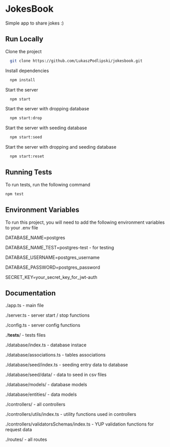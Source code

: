 # JokesBook

Simple app to share jokes :)

## Run Locally

Clone the project

```bash
  git clone https://github.com/LukaszPodlipski/jokesbook.git
```

Install dependencies

```bash
  npm install
```

Start the server

```bash
  npm start
```

Start the server with dropping database

```bash
  npm start:drop
```

Start the server with seeding database

```bash
  npm start:seed
```

Start the server with dropping and seeding database

```bash
  npm start:reset
```

## Running Tests

To run tests, run the following command

```bash
npm test
```

## Environment Variables

To run this project, you will need to add the following environment variables to your .env file

DATABASE_NAME=postgres

DATABASE_NAME_TEST=postgres-test  - for testing

DATABASE_USERNAME=postgres_username

DATABASE_PASSWORD=postgres_password

SECRET_KEY=your_secret_key_for_jwt-auth

## Documentation

./app.ts - main file

./server.ts - server start / stop functions

./config.ts - server config functions

./__tests__/ - tests files

./database/index.ts - database instace

./database/associations.ts - tables associations

./database/seed/index.ts - seeding entry data to database

./database/seed/data/ - data to seed in csv files

./database/models/ - database models

./database/entities/ - data models

./controllers/ - all controllers

./controllers/utils/index.ts - utility functions used in controllers

./controllers/validatorsSchemas/index.ts - YUP validation functions for request data

./routes/ - all routes
